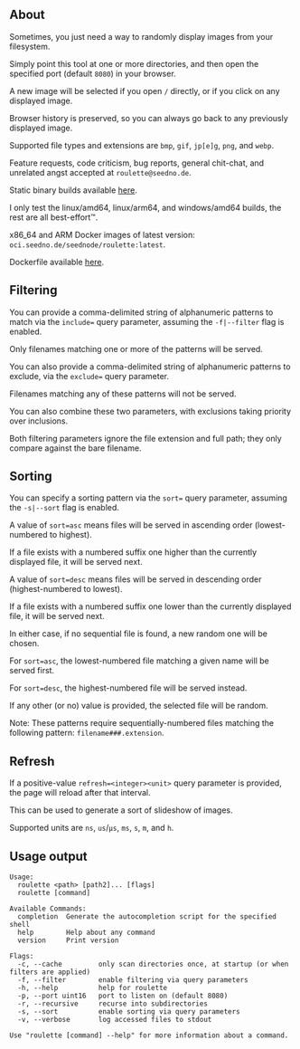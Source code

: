 ## About

Sometimes, you just need a way to randomly display images from your filesystem.

Simply point this tool at one or more directories, and then open the specified port (default `8080`) in your browser.

A new image will be selected if you open `/` directly, or if you click on any displayed image.

Browser history is preserved, so you can always go back to any previously displayed image.

Supported file types and extensions are `bmp`, `gif`, `jp[e]g`, `png`, and `webp`.

Feature requests, code criticism, bug reports, general chit-chat, and unrelated angst accepted at `roulette@seedno.de`.

Static binary builds available [here](https://cdn.seedno.de/builds/roulette).

I only test the linux/amd64, linux/arm64, and windows/amd64 builds, the rest are all best-effort™.

x86_64 and ARM Docker images of latest version: `oci.seedno.de/seednode/roulette:latest`.

Dockerfile available [here](https://git.seedno.de/seednode/docker-roulette).

## Filtering

You can provide a comma-delimited string of alphanumeric patterns to match via the `include=` query parameter, assuming the `-f|--filter` flag is enabled.

Only filenames matching one or more of the patterns will be served.

You can also provide a comma-delimited string of alphanumeric patterns to exclude, via the `exclude=` query parameter.

Filenames matching any of these patterns will not be served.

You can also combine these two parameters, with exclusions taking priority over inclusions.

Both filtering parameters ignore the file extension and full path; they only compare against the bare filename.

## Sorting

You can specify a sorting pattern via the `sort=` query parameter, assuming the `-s|--sort` flag is enabled.

A value of `sort=asc` means files will be served in ascending order (lowest-numbered to highest).

If a file exists with a numbered suffix one higher than the currently displayed file, it will be served next.

A value of `sort=desc` means files will be served in descending order (highest-numbered to lowest).

If a file exists with a numbered suffix one lower than the currently displayed file, it will be served next.

In either case, if no sequential file is found, a new random one will be chosen.

For `sort=asc`, the lowest-numbered file matching a given name will be served first.

For `sort=desc`, the highest-numbered file will be served instead.

If any other (or no) value is provided, the selected file will be random.

Note: These patterns require sequentially-numbered files matching the following pattern: `filename###.extension`.

## Refresh

If a positive-value `refresh=<integer><unit>` query parameter is provided, the page will reload after that interval.

This can be used to generate a sort of slideshow of images.

Supported units are `ns`, `us`/`µs`, `ms`, `s`, `m`, and `h`.

## Usage output
```
Usage:
  roulette <path> [path2]... [flags]
  roulette [command]

Available Commands:
  completion  Generate the autocompletion script for the specified shell
  help        Help about any command
  version     Print version

Flags:
  -c, --cache         only scan directories once, at startup (or when filters are applied)
  -f, --filter        enable filtering via query parameters
  -h, --help          help for roulette
  -p, --port uint16   port to listen on (default 8080)
  -r, --recursive     recurse into subdirectories
  -s, --sort          enable sorting via query parameters
  -v, --verbose       log accessed files to stdout

Use "roulette [command] --help" for more information about a command.
```
